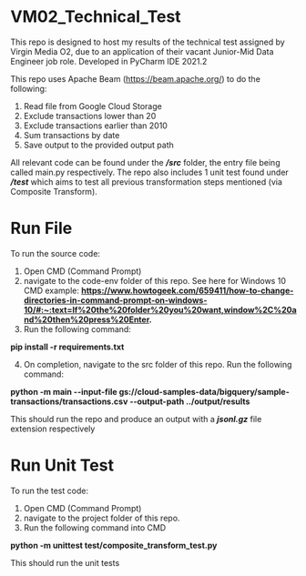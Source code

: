 # VM02_Technical_Test
This repo is designed to host my results of the technical test assigned by Virgin Media O2, due to an application of their vacant Junior-Mid Data Engineer job role. Developed in PyCharm IDE 2021.2

This repo uses Apache Beam (https://beam.apache.org/) to do the following:
1. Read file from Google Cloud Storage
2. Exclude transactions lower than 20 
3. Exclude transactions earlier than 2010
4. Sum transactions by date
5. Save output to the provided output path 

All relevant code can be found under the ***/src*** folder, the entry file being called main.py respectively.
The repo also includes 1 unit test found under ***/test*** which aims to test all previous transformation steps mentioned (via Composite Transform).

# Run File
To run the source code: 
1. Open CMD (Command Prompt)
2. navigate to the code-env folder of this repo. See here for Windows 10 CMD example: **https://www.howtogeek.com/659411/how-to-change-directories-in-command-prompt-on-windows-10/#:~:text=If%20the%20folder%20you%20want,window%2C%20and%20then%20press%20Enter.** 
3. Run the following command: 

**pip install -r requirements.txt**

4. On completion, navigate to the src folder of this repo. Run the following command:

**python -m main --input-file gs://cloud-samples-data/bigquery/sample-transactions/transactions.csv --output-path ../output/results**

This should run the repo and produce an output with a ***jsonl.gz*** file extension respectively


# Run Unit Test
To run the test code: 
1. Open CMD (Command Prompt)
2. navigate to the project folder of this repo. 
3. Run the following command into CMD

**python -m unittest test/composite_transform_test.py** 

This should run the unit tests
